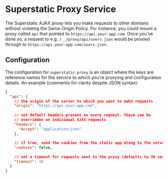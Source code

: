 # Superstatic Proxy Service

The Superstatic AJAX proxy lets you make requests to other domians without
violating the Same-Origin Policy. For instance, you could mount a proxy
called `api` that pointed to `https://api.your-app.com`. Once you've done
so, a request to e.g. `/__/proxy/api/users.json` would be proxied through to
`https://api.your-app.com/users.json`.

## Configuration

The configuration for `superstatic-proxy` is an object where the keys are
reference names for the service to which you're proxying and configuration
details. An example (comments for clarity despite JSON syntax):

```json
{
  "api": {
    // the origin of the server to which you want to make requests
    "origin": "https://api.your-app.com",
    
    // set default headers present on every request. these can be
    // overridden on individual AJAX requests
    "headers": {
      "Accept": "application/json"
    },
    
    // if true, send the cookies from the static app along to the server
    "cookies": false,
    
    // set a timeout for requests sent to the proxy (defaults to 30 seconds)
    "timeout": 30
  }  
}
```